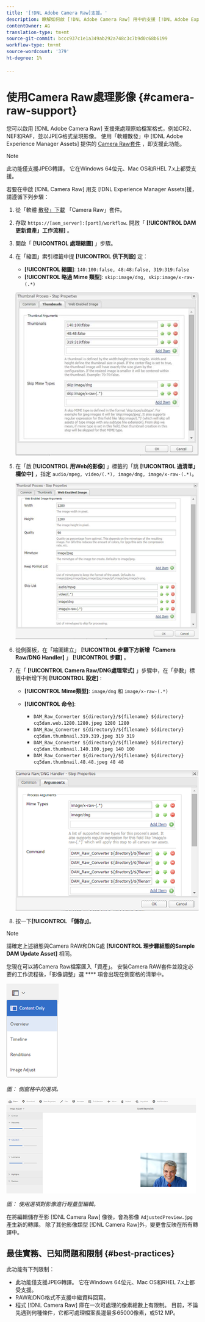```yaml
---
title: '[!DNL Adobe Camera Raw]支援。'
description: 瞭解如何啟 [!DNL Adobe Camera Raw] 用中的支援 [!DNL Adobe Experience Manager Assets]。
contentOwner: AG
translation-type: tm+mt
source-git-commit: bccc937c1e1a349ab292a748c3c7b9d0c68b6199
workflow-type: tm+mt
source-wordcount: '379'
ht-degree: 1%

---
```



# 使用Camera Raw處理影像 {#camera-raw-support}

您可以啟用 [!DNL Adobe Camera Raw] 支援來處理原始檔案格式，例如CR2、NEF和RAF，並以JPEG格式呈現影像。 使用「軟體散發」中 [!DNL Adobe Experience Manager Assets] 提供的 [Camera Raw套件](https://experience.adobe.com/#/downloads/content/software-distribution/en/aem.html?package=/content/software-distribution/en/details.html/content/dam/aem/public/adobe/packages/aem630/product/assets/aem-assets-cameraraw-pkg) ，即支援此功能。

>[!NOTE]
>
>此功能僅支援JPEG轉譯。 它在Windows 64位元、Mac OS和RHEL 7.x上都受支援。

若要在中啟 [!DNL Camera Raw] 用支 [!DNL Experience Manager Assets]援，請遵循下列步驟：

1. 從「軟體 [散發」下載](https://experience.adobe.com/#/downloads/content/software-distribution/en/aem.html?package=/content/software-distribution/en/details.html/content/dam/aem/public/adobe/packages/aem630/product/assets/aem-assets-cameraraw-pkg) 「Camera Raw」套件。
1. 存取 `https://[aem_server]:[port]/workflow`. 開啟「 **[!UICONTROL DAM更新資產」工作流程]** 。
1. 開啟「 **[!UICONTROL 處理縮圖]** 」步驟。
1. 在「縮圖」索引標籤中提 **[!UICONTROL 供下列設]** 定：

   * **[!UICONTROL 縮圖]**: `140:100:false, 48:48:false, 319:319:false`
   * **[!UICONTROL 略過 Mime 類型]**: `skip:image/dng, skip:image/x-raw-(.*)`

   ![chlimage_1-128](assets/chlimage_1-334.png)

1. 在「啟 **[!UICONTROL 用Web的影像]** 」標籤的「跳 **[!UICONTROL 過清單」欄位中]** ，指定 `audio/mpeg, video/(.*), image/dng, image/x-raw-(.*)`。

   ![chlimage_1-129](assets/chlimage_1-335.png)

1. 從側面板，在「縮圖建立」 **[!UICONTROL 步驟下方新增「Camera Raw/DNG Handler]** 」 **[!UICONTROL 步驟]** 。
1. 在「 **[!UICONTROL Camera Raw/DNG處理常式]** 」步驟中，在「參數」標籤中新增下列 **[!UICONTROL 設定]** :

   * **[!UICONTROL Mime類型]**: `image/dng` 和 `image/x-raw-(.*)`
   * **[!UICONTROL 命令]**:

      * `DAM_Raw_Converter ${directory}/${filename} ${directory} cq5dam.web.1280.1280.jpeg 1280 1280`
      * `DAM_Raw_Converter ${directory}/${filename} ${directory} cq5dam.thumbnail.319.319.jpeg 319 319`
      * `DAM_Raw_Converter ${directory}/${filename} ${directory} cq5dam.thumbnail.140.100.jpeg 140 100`
      * `DAM_Raw_Converter ${directory}/${filename} ${directory} cq5dam.thumbnail.48.48.jpeg 48 48`

   ![chlimage_1-130](assets/chlimage_1-336.png)

1. 按一下&#x200B;**[!UICONTROL 「儲存」]**。

>[!NOTE]
>
>請確定上述組態與Camera RAW和DNG處 **[!UICONTROL 理步驟組態的Sample DAM Update Asset]** 相同。

您現在可以將Camera Raw檔案匯入「資產」。 安裝Camera RAW套件並設定必要的工作流程後，「影像調整」選 **** 項會出現在側窗格的清單中。

![chlimage_1-131](assets/chlimage_1-337.png)

*圖： 側窗格中的選項。*

![chlimage_1-132](assets/chlimage_1-338.png)

*圖： 使用選項對影像進行輕量型編輯。*

在將編輯儲存至影 [!DNL Camera Raw] 像後，會為影像 `AdjustedPreview.jpg` 產生新的轉譯。 除了其他影像類型 [!DNL Camera Raw]外，變更會反映在所有轉譯中。

## 最佳實務、已知問題和限制 {#best-practices}

此功能有下列限制：

* 此功能僅支援JPEG轉譯。 它在Windows 64位元、Mac OS和RHEL 7.x上都受支援。
* RAW和DNG格式不支援中繼資料回寫。
* 程式 [!DNL Camera Raw] 庫在一次可處理的像素總數上有限制。 目前，不論先遇到何種條件，它都可處理檔案長邊最多65000像素，或512 MP。
